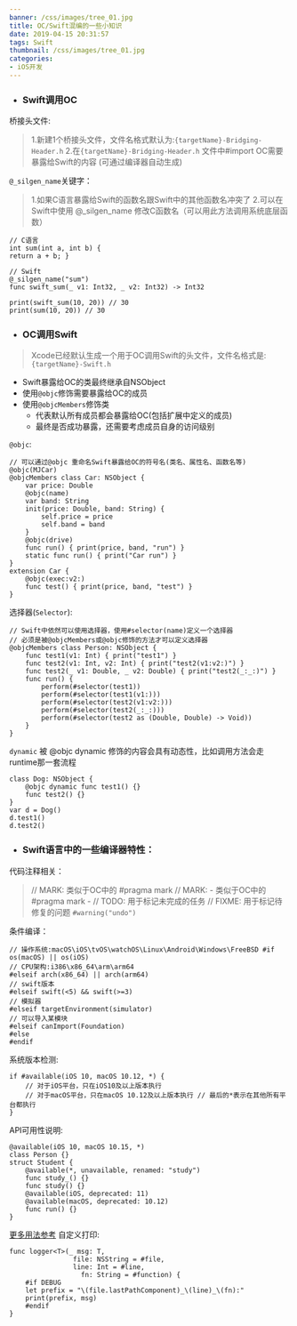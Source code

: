 ```yaml
---
banner: /css/images/tree_01.jpg
title: OC/Swift混编的一些小知识
date: 2019-04-15 20:31:57
tags: Swift
thumbnail: /css/images/tree_01.jpg
categories:
- iOS开发
---
```


- ### Swift调用OC
桥接头文件:
>1.新建1个桥接头文件，文件名格式默认为:`{targetName}-Bridging-Header.h`
2.在`{targetName}-Bridging-Header.h` 文件中#import OC需要暴露给Swift的内容
(可通过编译器自动生成)

`@_silgen_name`关键字：
> 1.如果C语言暴露给Swift的函数名跟Swift中的其他函数名冲突了 
2.可以在Swift中使用 @_silgen_name 修改C函数名（可以用此方法调用系统底层函数）
```
// C语言
int sum(int a, int b) {
return a + b; }

// Swift
@_silgen_name("sum") 
func swift_sum(_ v1: Int32, _ v2: Int32) -> Int32

print(swift_sum(10, 20)) // 30
print(sum(10, 20)) // 30
```
<!--more-->
- ### OC调用Swift
>Xcode已经默认生成一个用于OC调用Swift的头文件，文件名格式是: `{targetName}-Swift.h`

- Swift暴露给OC的类最终继承自NSObject 
- 使用`@objc`修饰需要暴露给OC的成员
- 使用`@objcMembers`修饰类 
    - 代表默认所有成员都会暴露给OC(包括扩展中定义的成员) 
    - 最终是否成功暴露，还需要考虑成员自身的访问级别

`@objc`:
```
// 可以通过@objc 重命名Swift暴露给OC的符号名(类名、属性名、函数名等)
@objc(MJCar)
@objcMembers class Car: NSObject {
	var price: Double
	@objc(name)
	var band: String
	init(price: Double, band: String) {
		self.price = price
		self.band = band 
	}
	@objc(drive)
	func run() { print(price, band, "run") } 
	static func run() { print("Car run") }
}
extension Car {
    @objc(exec:v2:)
	func test() { print(price, band, "test") } 
}
```
选择器(`Selector`):
```
// Swift中依然可以使用选择器，使用#selector(name)定义一个选择器 
// 必须是被@objcMembers或@objc修饰的方法才可以定义选择器
@objcMembers class Person: NSObject {
	func test1(v1: Int) { print("test1") }
	func test2(v1: Int, v2: Int) { print("test2(v1:v2:)") }
	func test2(_ v1: Double, _ v2: Double) { print("test2(_:_:)") } 
	func run() {
		perform(#selector(test1)) 
		perform(#selector(test1(v1:))) 
		perform(#selector(test2(v1:v2:))) 
		perform(#selector(test2(_:_:))) 
		perform(#selector(test2 as (Double, Double) -> Void))
	} 
}

```
`dynamic`
 被 @objc dynamic 修饰的内容会具有动态性，比如调用方法会走runtime那一套流程
```
class Dog: NSObject {
    @objc dynamic func test1() {}
    func test2() {}
}
var d = Dog() 
d.test1()
d.test2()
```
- ### Swift语言中的一些编译器特性：
代码注释相关：
>// MARK: 类似于OC中的 #pragma mark
// MARK: - 类似于OC中的 #pragma mark - 
// TODO: 用于标记未完成的任务
// FIXME: 用于标记待修复的问题
`#warning("undo")`

条件编译：
```
// 操作系统:macOS\iOS\tvOS\watchOS\Linux\Android\Windows\FreeBSD #if os(macOS) || os(iOS)
// CPU架构:i386\x86_64\arm\arm64
#elseif arch(x86_64) || arch(arm64)
// swift版本
#elseif swift(<5) && swift(>=3)
// 模拟器
#elseif targetEnvironment(simulator) 
// 可以导入某模块
#elseif canImport(Foundation)
#else
#endif	
```
系统版本检测:
```
if #available(iOS 10, macOS 10.12, *) {
	// 对于iOS平台，只在iOS10及以上版本执行
	// 对于macOS平台，只在macOS 10.12及以上版本执行 // 最后的*表示在其他所有平台都执行
}
```
API可用性说明:
```
@available(iOS 10, macOS 10.15, *) 
class Person {}
struct Student {
    @available(*, unavailable, renamed: "study")
    func study_() {}
    func study() {}
	@available(iOS, deprecated: 11) 
	@available(macOS, deprecated: 10.12) 
	func run() {}
}
```
[更多用法参考](https://docs.swift.org/swift-book/ReferenceManual/Attributes.html)
自定义打印:
```
func logger<T>(_ msg: T,
			    file: NSString = #file,
                line: Int = #line,
                  fn: String = #function) {
    #if DEBUG
	let prefix = "\(file.lastPathComponent)_\(line)_\(fn):" 
	print(prefix, msg)
	#endif
}
```